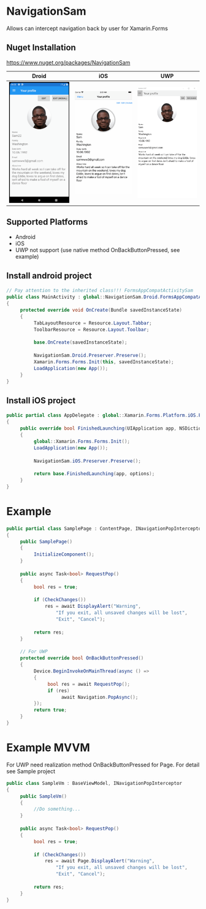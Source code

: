 # NavigationSam
Allows can intercept navigation back by user for Xamarin.Forms

## Nuget Installation
https://www.nuget.org/packages/NavigationSam

<table>
  <thead>
    <tr>
      <th>Droid</th>
      <th>iOS</th>
      <th>UWP</th>
    </tr>
  </thead>
  <tbody>
    <tr>
      <td><img src="Nuget/1.gif" width="300" /></td>
      <td><img src="Nuget/2.gif" width="300" /></td>
      <td><img src="Nuget/3.gif" width="300" /></td>
    </tr>
  </tbody>
</table>

## Supported Platforms
 - Android
 - iOS
 - UWP not support (use native method OnBackButtonPressed, see example)
 
 
 ## Install android project
```c#
// Pay attention to the inherited class!!! FormsAppCompatActivitySam
public class MainActivity : global::NavigationSam.Droid.FormsAppCompatActivitySam
{
     protected override void OnCreate(Bundle savedInstanceState)
     {
          TabLayoutResource = Resource.Layout.Tabbar;
          ToolbarResource = Resource.Layout.Toolbar;
          
          base.OnCreate(savedInstanceState);

          NavigationSam.Droid.Preserver.Preserve();
          Xamarin.Forms.Forms.Init(this, savedInstanceState);
          LoadApplication(new App());
     }
}
```

## Install iOS project
```c#
public partial class AppDelegate : global::Xamarin.Forms.Platform.iOS.FormsApplicationDelegate
{
     public override bool FinishedLaunching(UIApplication app, NSDictionary options)
     {
          global::Xamarin.Forms.Forms.Init();
          LoadApplication(new App());
	  
          NavigationSam.iOS.Preserver.Preserve();

          return base.FinishedLaunching(app, options);
     }
}
```

# Example

```c#
public partial class SamplePage : ContentPage, INavigationPopInterceptor
{
     public SamplePage()
     {
          InitializeComponent();
     }
     
     public async Task<bool> RequestPop()
     {
          bool res = true;

          if (CheckChanges())
              res = await DisplayAlert("Warning",
                  "If you exit, all unsaved changes will be lost", 
                  "Exit", "Cancel");

          return res;
     }
     
     // For UWP
     protected override bool OnBackButtonPressed()
     {
          Device.BeginInvokeOnMainThread(async () =>
          {
               bool res = await RequestPop();
               if (res)
                    await Navigation.PopAsync();
          });
          return true;
     }
}
```

# Example MVVM
For UWP need realization method OnBackButtonPressed for Page. For detail see Sample project
```c#
public class SampleVm : BaseViewModel, INavigationPopInterceptor
{
     public SampleVm()
     {
          //Do something...
     }
     
     public async Task<bool> RequestPop()
     {
          bool res = true;

          if (CheckChanges())
              res = await Page.DisplayAlert("Warning",
                  "If you exit, all unsaved changes will be lost", 
                  "Exit", "Cancel");

          return res;
     }
}
```
